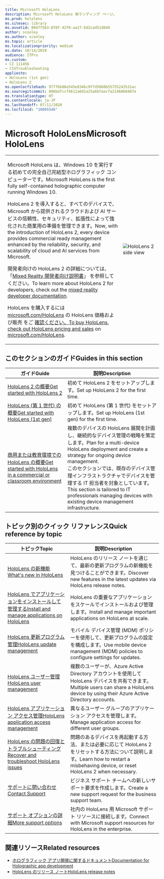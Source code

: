 ```yaml
---
title: Microsoft HoloLens
description: Microsoft HoloLens 用ランディング ページ。
ms.prod: hololens
ms.sitesec: library
ms.assetid: 0947f5b3-8f0f-42f0-aa27-6d2cad51d040
author: scooley
ms.author: scooley
ms.topic: article
ms.localizationpriority: medium
ms.date: 10/14/2019
audience: ITPro
ms.custom:
- CI 111456
- CSSTroubleshooting
appliesto:
- HoloLens (1st gen)
- HoloLens 2
ms.openlocfilehash: 977f6b86e545e834bc9f7d5060b55755243531ac
ms.sourcegitcommit: 896bdfccf4612a692a25a6bfaecfa2146860407e
ms.translationtype: HT
ms.contentlocale: ja-JP
ms.lasthandoff: 07/11/2020
ms.locfileid: "10865546"
---
```

# <span data-ttu-id="96ae8-103">Microsoft HoloLens</span><span class="sxs-lookup"><span data-stu-id="96ae8-103">Microsoft HoloLens</span></span>

<table><tbody>
<tr><td style="border: 0px;width: 75%;valign= top">
<p><span data-ttu-id="96ae8-104">Microsoft HoloLens は、Windows 10 を実行する初めての完全自己完結型ホログラフィック コンピューターです。</span><span class="sxs-lookup"><span data-stu-id="96ae8-104">Microsoft HoloLens is the first fully self-contained holographic computer running Windows 10.</span></span></p>

<p><span data-ttu-id="96ae8-105">HoloLens 2 を導入すると、すべてのデバイスで、Microsoft から提供されるクラウドおよび AI サービスの信頼性、セキュリティ、拡張性によって強化された商業用の準備を管理できます。</span><span class="sxs-lookup"><span data-stu-id="96ae8-105">Now, with the introduction of HoloLens 2, every device provides commercial ready management enhanced by the reliability, security, and scalability of cloud and AI services from Microsoft.</span></span></p>

<p><span data-ttu-id="96ae8-106">開発者向けの HoloLens 2 の詳細については、「<a href="https://docs.microsoft.com/windows/mixed-reality/">Mixed Reality 開発者向け説明書</a>」 を参照してください。</span><span class="sxs-lookup"><span data-stu-id="96ae8-106">To learn more about HoloLens 2 for developers, check out the <a href="https://docs.microsoft.com/windows/mixed-reality/">mixed reality developer documentation</a>.</span></span></p>

<p><span data-ttu-id="96ae8-107">HoloLens を購入するには <a href="https://www.microsoft.com/hololens">microsoft.com/HoloLens</a> の HoloLens 価格および販売</a> をご <a href="https://www.microsoft.com/hololens/buy">確認ください。</span><span class="sxs-lookup"><span data-stu-id="96ae8-107">To buy HoloLens, check out <a href="https://www.microsoft.com/hololens/buy">HoloLens pricing and sales</a> on <a href="https://www.microsoft.com/hololens">microsoft.com/HoloLens</a>.</span></span></p>
</td>

<td align="left" style="border: 0px"><img alt="HoloLens 2 side view" src="images/hololens2-side-render-xs.png"/></td></tr>
</tbody></table>

## <span data-ttu-id="96ae8-108">このセクションのガイド</span><span class="sxs-lookup"><span data-stu-id="96ae8-108">Guides in this section</span></span>

| <span data-ttu-id="96ae8-109">ガイド</span><span class="sxs-lookup"><span data-stu-id="96ae8-109">Guide</span></span> | <span data-ttu-id="96ae8-110">説明</span><span class="sxs-lookup"><span data-stu-id="96ae8-110">Description</span></span> |
| --- | --- |
| [<span data-ttu-id="96ae8-111">HoloLens 2 の概要</span><span class="sxs-lookup"><span data-stu-id="96ae8-111">Get started with HoloLens 2</span></span>](hololens2-setup.md) | <span data-ttu-id="96ae8-112">初めて HoloLens 2 をセットアップします。</span><span class="sxs-lookup"><span data-stu-id="96ae8-112">Set up HoloLens 2 for the first time.</span></span>  |
| [<span data-ttu-id="96ae8-113">HoloLens (第 1 世代) の概要</span><span class="sxs-lookup"><span data-stu-id="96ae8-113">Get started with HoloLens (1st gen)</span></span>](hololens1-setup.md) | <span data-ttu-id="96ae8-114">初めて HoloLens (第 1 世代) をセットアップします。</span><span class="sxs-lookup"><span data-stu-id="96ae8-114">Set up HoloLens (1st gen) for the first time.</span></span>  |
| [<span data-ttu-id="96ae8-115">商用または教育環境での HoloLens の概要</span><span class="sxs-lookup"><span data-stu-id="96ae8-115">Get started with HoloLens in a commercial or classroom environment</span></span>](hololens-requirements.md) | <span data-ttu-id="96ae8-116">複数のデバイスの HoloLens 展開を計画し、継続的なデバイス管理の戦略を策定します。</span><span class="sxs-lookup"><span data-stu-id="96ae8-116">Plan for a multi-device HoloLens deployment and create a strategy for ongoing device management.</span></span></br><span data-ttu-id="96ae8-117">このセクションでは、既存のデバイス管理インフラストラクチャでデバイスを管理する IT 担当者を対象としています。</span><span class="sxs-lookup"><span data-stu-id="96ae8-117">This section is tailored to IT professionals managing devices with existing device management infrastructure.</span></span>  |

## <span data-ttu-id="96ae8-118">トピック別のクイック リファレンス</span><span class="sxs-lookup"><span data-stu-id="96ae8-118">Quick reference by topic</span></span>

| <span data-ttu-id="96ae8-119">トピック</span><span class="sxs-lookup"><span data-stu-id="96ae8-119">Topic</span></span> | <span data-ttu-id="96ae8-120">説明</span><span class="sxs-lookup"><span data-stu-id="96ae8-120">Description</span></span> |
| --- | --- |
| [<span data-ttu-id="96ae8-121">HoloLens の新機能</span><span class="sxs-lookup"><span data-stu-id="96ae8-121">What's new in HoloLens</span></span>](hololens-whats-new.md) | <span data-ttu-id="96ae8-122">HoloLens のリリース ノートを通じて、最新の更新プログラムの新機能を見つけることができます。</span><span class="sxs-lookup"><span data-stu-id="96ae8-122">Discover new features in the latest updates via HoloLens release notes.</span></span> |
| [<span data-ttu-id="96ae8-123">HoloLens でアプリケーションをインストールして管理する</span><span class="sxs-lookup"><span data-stu-id="96ae8-123">Install and manage applications on HoloLens</span></span>](hololens-install-apps.md) | <span data-ttu-id="96ae8-124">HoloLens の重要なアプリケーションをスケールでインストールおよび管理します。</span><span class="sxs-lookup"><span data-stu-id="96ae8-124">Install and manage important applications on HoloLens at scale.</span></span> |
| [<span data-ttu-id="96ae8-125">HoloLens 更新プログラム管理</span><span class="sxs-lookup"><span data-stu-id="96ae8-125">HoloLens update management</span></span>](hololens-updates.md) | <span data-ttu-id="96ae8-126">モバイル デバイス管理 (MDM) ポリシーを使用して、更新プログラムの設定を構成します。</span><span class="sxs-lookup"><span data-stu-id="96ae8-126">Use mobile device management (MDM) policies to configure settings for updates.</span></span> |
| [<span data-ttu-id="96ae8-127">HoloLens ユーザー管理</span><span class="sxs-lookup"><span data-stu-id="96ae8-127">HoloLens user management</span></span>](hololens-multiple-users.md) | <span data-ttu-id="96ae8-128">複数のユーザーが、Azure Active Directory アカウントを使用して HoloLens デバイスを共有できます。</span><span class="sxs-lookup"><span data-stu-id="96ae8-128">Multiple users can share a HoloLens device by using their Azure Active Directory accounts.</span></span> |
| [<span data-ttu-id="96ae8-129">HoloLens アプリケーション アクセス管理</span><span class="sxs-lookup"><span data-stu-id="96ae8-129">HoloLens application access management</span></span>](hololens-kiosk.md) | <span data-ttu-id="96ae8-130">異なるユーザー グループのアプリケーション アクセスを管理します。</span><span class="sxs-lookup"><span data-stu-id="96ae8-130">Manage application access for different user groups.</span></span>  |
| [<span data-ttu-id="96ae8-131">HoloLens の問題の回復とトラブルシューティング</span><span class="sxs-lookup"><span data-stu-id="96ae8-131">Recover and troubleshoot HoloLens issues</span></span>](hololens-recovery.md) |  <span data-ttu-id="96ae8-132">問題のあるデバイスを再起動する方法、または必要に応じて HoloLens 2 をリセットする方法について説明します。</span><span class="sxs-lookup"><span data-stu-id="96ae8-132">Learn how to restart a misbehaving device, or reset HoloLens 2 when necessary.</span></span> |
| [<span data-ttu-id="96ae8-133">サポートに問い合わせ</span><span class="sxs-lookup"><span data-stu-id="96ae8-133">Contact Support</span></span>](https://support.microsoft.com/supportforbusiness/productselection?sapid=e9391227-fa6d-927b-0fff-f96288631b8f) | <span data-ttu-id="96ae8-134">ビジネス サポート チームへの新しいサポート要求を作成します。</span><span class="sxs-lookup"><span data-stu-id="96ae8-134">Create a new support request for the business support team.</span></span> | 
| [<span data-ttu-id="96ae8-135">サポート オプションの詳細</span><span class="sxs-lookup"><span data-stu-id="96ae8-135">More support options</span></span>](https://support.microsoft.com/products/hololens) | <span data-ttu-id="96ae8-136">社内の HoloLens 用 Microsoft サポート リソースに接続します。</span><span class="sxs-lookup"><span data-stu-id="96ae8-136">Connect with Microsoft support resources for HoloLens in the enterprise.</span></span> |

## <span data-ttu-id="96ae8-137">関連リソース</span><span class="sxs-lookup"><span data-stu-id="96ae8-137">Related resources</span></span>

* [<span data-ttu-id="96ae8-138">ホログラフィック アプリ開発に関するドキュメント</span><span class="sxs-lookup"><span data-stu-id="96ae8-138">Documentation for Holographic app development</span></span>](https://developer.microsoft.com/windows/mixed-reality/development)
* [<span data-ttu-id="96ae8-139">HoloLens のリリース ノート</span><span class="sxs-lookup"><span data-stu-id="96ae8-139">HoloLens release notes</span></span>](https://docs.microsoft.com/hololens/hololens-release-notes)
